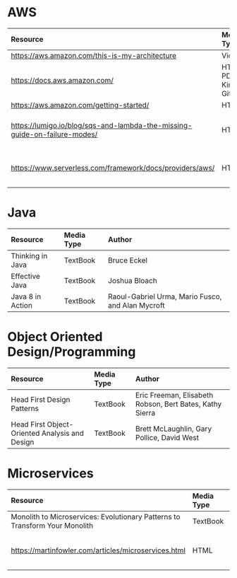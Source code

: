 # AWS
Resource | Media Type | Misc
:--------- | :----------- | :-------
https://aws.amazon.com/this-is-my-architecture | Videos
https://docs.aws.amazon.com/ | HTML, PDF, Kindle, Github
https://aws.amazon.com/getting-started/ | HTML
https://lumigo.io/blog/sqs-and-lambda-the-missing-guide-on-failure-modes/ | HTML | AWS SQS and Lambda integration
https://www.serverless.com/framework/docs/providers/aws/ | HTML | AWS & Serverless Framework integration

# Java 
Resource | Media Type | Author
:--------- | :----------- | :-------
Thinking in Java | TextBook | Bruce Eckel
Effective Java | TextBook | Joshua Bloach
Java 8 in Action | TextBook | Raoul-Gabriel Urma, Mario Fusco, and Alan Mycroft

# Object Oriented Design/Programming 
Resource | Media Type | Author
:--------- | :----------- | :-------
Head First Design Patterns | TextBook | Eric Freeman, Elisabeth Robson, Bert Bates, Kathy Sierra
Head First Object-Oriented Analysis and Design | TextBook | Brett McLaughlin, Gary Pollice, David West

# Microservices 
 Resource | Media Type | Author
 :--------- | :----------- | :-------
 Monolith to Microservices: Evolutionary Patterns to Transform Your Monolith | TextBook | Sam Newman
 https://martinfowler.com/articles/microservices.html | HTML | Martin Fowler and others
